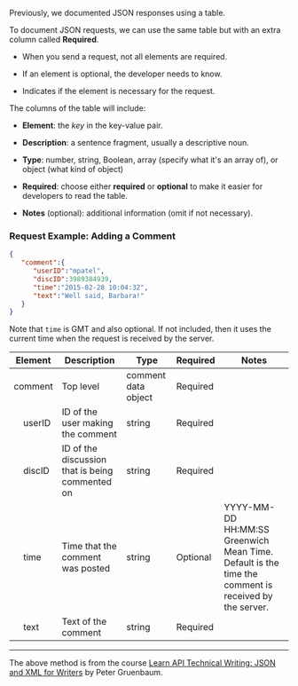 Previously, we documented JSON responses using a table.

To document JSON requests, we can use the same table but with an extra column called **Required**.

- When you send a request, not all elements are required.

- If an element is optional, the developer needs to know.

- Indicates if the element is necessary for the request.

The columns of the table will include:

- **Element**: the *key* in the key-value pair.

- **Description**: a sentence fragment, usually a descriptive noun.

- **Type**: number, string, Boolean, array (specify what it's an array of), or object (what kind of object)

- **Required**: choose either **required** or **optional** to make it easier for developers to read the table.

- **Notes** (optional): additional information (omit if not necessary).

### Request Example: Adding a Comment

```json
{
   "comment":{
      "userID":"mpatel",
      "discID":3989384939,
      "time":"2015-02-28 10:04:32",
      "text":"Well said, Barbara!"
   }
}
```
Note that `time` is GMT and also optional. If not included, then it uses the current time when the request is received by the server.

| Element | Description | Type | Required | Notes |
| -- | -- | -- | -- | -- |
| comment | Top level | comment data object | Required | |
| &nbsp; &nbsp; userID | ID of the user making the comment | string | Required | |
| &nbsp; &nbsp; discID | ID of the discussion that is being commented on | string | Required | |
| &nbsp; &nbsp; time | Time that the comment was posted | string | Optional | YYYY-MM-DD HH:MM:SS Greenwich Mean Time. Default is the time the comment is received by the server. |
| &nbsp; &nbsp; text | Text of the comment | string | Required | |

***

The above method is from the course [Learn API Technical Writing: JSON and XML for Writers](https://www.udemy.com/course/api-documentation-1-json-and-xml/) by Peter Gruenbaum.